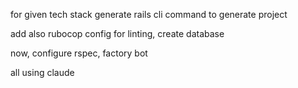 for given tech stack generate rails cli command to generate project

add also rubocop config for linting, create database

now, configure rspec, factory bot

all using claude